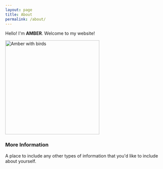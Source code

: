 ```yaml
---  
layout: page  
title: About  
permalink: /about/  
---  
```


Hello! I'm **AMBER**. Welcome to my website!  

<img src="{{site.baseurl}}/assets/images/amber-with-birds.jpg" alt="Amber with birds" style="width:300px;height:auto;">  

### More Information  

A place to include any other types of information that you'd like to include about yourself.  
